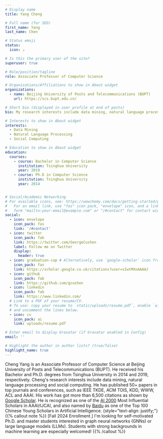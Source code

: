 ```yaml
---
# Display name
title: Yang Cheng

# Full name (for SEO)
first_name: Yang
last_name: Chen

# Status emoji
status:
  icon: ☕️

# Is this the primary user of the site?
superuser: true

# Role/position/tagline
role: Associate Professor of Computer Science

# Organizations/Affiliations to show in About widget
organizations:
  - name: Beijing University of Posts and Telecommunications (BUPT)
    url: https://scs.bupt.edu.cn/

# Short bio (displayed in user profile at end of posts)
bio: My research interests include data mining, natural language processing and social computing.

# Interests to show in About widget
interests:
  - Data Mining
  - Natural Language Processing
  - Social Computing

# Education to show in About widget
education:
  courses:
    - course: Bachelor in Computer Science
      institution: Tsinghua University
      year: 2019
    - course: Ph.D in Computer Science
      institution: Tsinghua University
      year: 2014


# Social/Academic Networking
# For available icons, see: https://wowchemy.com/docs/getting-started/page-builder/#icons
#   For an email link, use "fas" icon pack, "envelope" icon, and a link in the
#   form "mailto:your-email@example.com" or "/#contact" for contact widget.
social:
  - icon: envelope
    icon_pack: fas
    link: '/#contact'
  - icon: twitter
    icon_pack: fab
    link: https://twitter.com/GeorgeCushen
    label: Follow me on Twitter
    display:
      header: true
  - icon: graduation-cap # Alternatively, use `google-scholar` icon from `ai` icon pack
    icon_pack: fas
    link: https://scholar.google.co.uk/citations?user=sIwtMXoAAAAJ
  - icon: github
    icon_pack: fab
    link: https://github.com/gcushen
  - icon: linkedin
    icon_pack: fab
    link: https://www.linkedin.com/
  # Link to a PDF of your resume/CV.
  # To use: copy your resume to `static/uploads/resume.pdf`, enable `ai` icons in `params.yaml`,
  # and uncomment the lines below.
  - icon: cv
    icon_pack: ai
    link: uploads/resume.pdf

# Enter email to display Gravatar (if Gravatar enabled in Config)
email: ''

# Highlight the author in author lists? (true/false)
highlight_name: true
---
```

Cheng Yang is an Associate Professor of Computer Science at Beijing University of Posts and Telecommunications (BUPT). He received his Bachelor and Ph.D. degrees from Tsinghua University in 2014 and 2019, respectively. Cheng's research interests include data mining, natural language processing and social computing. He has published 50+ papers in top journals and conferences, such as IEEE TKDE, ACM TOIS, KDD, WWW, ACL and AAAI. His work has got more than 6,500 citations as shown by <a href="http://scholar.google.com/citations?user=OlLjVUcAAAAJ&hl=en">Google Scholar</a>. He is recognized as one of the <a href="https://www.aminer.cn/ai2000/search_rank?id=560f058045cedb33976e714c&searchValue=Cheng%20Yang&yearLeft=2014&yearRight=2023">AI 2000</a> Most Influential Scholars in AAAI/IJCAI, and also named by <a href="https://xueshu.baidu.com/usercenter/index/aischolar2022">Baidu</a> as one of the Top 100 Chinese Young Scholars in Artificial Intelligence.
{style="text-align: justify;"}
{{% callout note %}}
[Fall 2024 Enrollment.] I'm looking for self-motivated Ph.D. and master students interested in graph neural networks (GNNs) or large language models (LLMs). Students with strong backgrounds in machine learning are especially welcomed!
{{% /callout %}}

